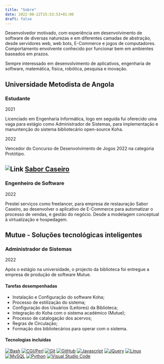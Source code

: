 ```yaml
---
title: "Sobre"
date: 2022-08-22T15:53:53+01:00
draft: false
---
```


Desenvolvedor motivado, com experiência em desenvolvimento de software de diversas naturezas e em diferentes camadas de abstração, desde servidores web, web bots, E-Commerce e jogos de computadores. Comportamento envolvente conhecido por funcionar bem em ambientes baseados em prazos.

Sempre interessado em desenvolvimento de aplicativos, engenharia de software, matemática, física, robótica, pesquisa e inovação.

## Universidade Metodista de Angola

### Estudante

2021

Licenciado em Engenharia Informática, logo em seguida fui oferecido uma vaga para estágio como Administrador de Sistemas, para implementação e manuntenção do sistema bibliotecário open-source Koha.

2022

Vencedor do Concurso de Desenvolvimento de Jogos 2022 na categoria Protótipo.

## ![Link](/img/link.svg) [Sabor Caseiro](https://tsarbomba69-com.github.io/Portfolio/posts/saborcaseiro/)

### Engenheiro de Software

2022

Prestei serviços como freelancer, para empresa de restauração Sabor Caseiro, ao desenvolver o aplicativo de E-Commerce para automatizar o processo de vendas, e gestão do negócio. Desde a modelagem conceptual à virtualização e hospedagem.

## Mutue - Soluções tecnológicas inteligentes

### Administrador de Sistemas

2022

Após o estágio na universidade, o projecto da biblioteca foi entregue a empresa de produção de software Mutue.

#### Tarefas desempenhadas

* Instalação e Configuração do software Koha;
* Processo de estilização do sistema;
* Configuração dos Usuários (Leitores) da Biblioteca;
* Integração do Koha com o sistema académico (Mutue);
* Processo de catalogação dos acervos;
* Regras de Circulação;
* Formação dos bibliotecários para operar com o sistema.

#### Tecnologias incluídas

[![Bash](/img/bash-1.svg)](https://www.gnu.org/software/bash/)
[![CGI/Perl](/img/perl-programming-language.svg)](https://www.perl.com/article/perl-and-cgi/)
[![Git](/img/git-icon.svg)](https://git-scm.com)
[![GitHub](/img/github-icon-1.svg)](https://github.com)
[![Javascript](/img/javascript-1.svg)](https://www.javascript.com)
[![JQuery](/img/jquery.svg)](https://jquery.com)
[![Linux](/img/linux-tux.svg)](https://www.linux.org)
[![MySQL](/img/mysql-official.svg)](https://www.mysql.com)
[![Python](/img/python-4.svg)](https://www.python.org)
[![Visual Studio Code](/img/visual-studio-code-1.svg)](https://code.visualstudio.com)
